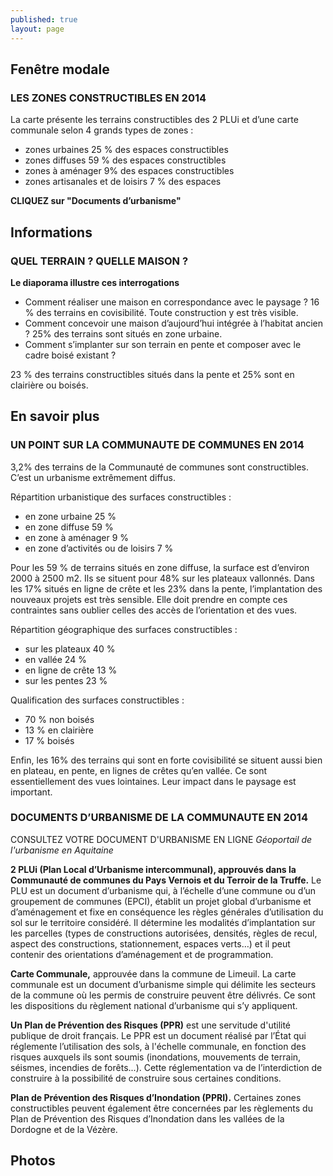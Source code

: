 ```yaml
---
published: true
layout: page
---
```


## Fenêtre modale

### LES ZONES CONSTRUCTIBLES EN 2014


La carte présente les terrains constructibles des 2 PLUi et d’une carte communale selon 4 grands types de zones :

- zones urbaines 25 % des espaces constructibles
- zones diffuses 59 % des espaces constructibles
- zones à aménager 9% des espaces constructibles 
- zones artisanales et de loisirs 7 % des espaces

**CLIQUEZ sur "Documents d’urbanisme"**



## Informations

### QUEL TERRAIN ? QUELLE MAISON ?

**Le diaporama illustre ces interrogations**

- Comment réaliser une maison en correspondance avec le paysage ?
16 % des terrains en covisibilité. Toute construction y est très visible. 
- Comment concevoir une maison d’aujourd’hui intégrée à l’habitat ancien ? 25% des terrains sont situés en zone urbaine.
- Comment s’implanter sur son terrain en pente et composer avec le cadre boisé existant ? 

23 % des terrains constructibles situés dans la pente et 25% sont en clairière ou boisés.

## En savoir plus

### UN POINT SUR LA COMMUNAUTE DE COMMUNES EN 2014

3,2%  des terrains de la Communauté de communes sont constructibles. C’est un urbanisme extrêmement diffus.

Répartition urbanistique des surfaces constructibles :

- en zone urbaine 25 %
- en zone diffuse 59 %
- en zone à aménager 9 %
- en zone d’activités ou de loisirs 7 %

Pour les 59 % de terrains situés en zone diffuse, la surface est d’environ 2000 à 2500 m2. Ils se situent pour 48% sur les plateaux vallonnés. Dans les 17% situés en ligne de crête et les 23% dans la pente, l’implantation des nouveaux projets est très sensible. Elle doit prendre en compte ces contraintes sans oublier celles des accès de l’orientation et des vues.

Répartition géographique des surfaces constructibles : 
- sur les plateaux 40 %
- en vallée 24 %
- en ligne de crête 13 %
- sur les pentes 23 %

Qualification des surfaces constructibles :
- 70 % non boisés
- 13 % en clairière
- 17 % boisés

Enfin, les 16% des terrains qui sont en forte covisibilité se situent aussi bien en plateau, en pente, en lignes de crêtes qu’en vallée. Ce sont essentiellement des vues lointaines. Leur impact dans le paysage est important.

### DOCUMENTS D’URBANISME DE LA COMMUNAUTE EN 2014

CONSULTEZ VOTRE DOCUMENT D'URBANISME EN LIGNE
_Géoportail de l'urbanisme en Aquitaine_


**2 PLUi (Plan Local d’Urbanisme intercommunal), approuvés dans la Communauté de communes du Pays Vernois et du Terroir de la Truffe.**
Le PLU est un document d’urbanisme qui, à l’échelle d’une commune ou d’un groupement de communes (EPCI), établit un projet global d’urbanisme et d’aménagement et fixe en conséquence les règles générales d’utilisation du sol sur le territoire considéré. Il détermine les modalités d’implantation sur les parcelles (types de constructions autorisées, densités, règles de recul, aspect des constructions, stationnement, espaces verts…) et il peut contenir des orientations d’aménagement et de programmation.

**Carte Communale,**
approuvée dans la commune de Limeuil.
La carte communale est un document d’urbanisme simple qui délimite les secteurs de la commune où les permis de construire peuvent être délivrés. Ce sont les dispositions du règlement national d’urbanisme qui s’y appliquent.

**Un Plan de Prévention des Risques (PPR)**
est une servitude d'utilité publique de droit français.
Le PPR est un document réalisé par l’État qui réglemente l’utilisation des sols, à l'échelle communale, en fonction des risques auxquels ils sont soumis (inondations, mouvements de terrain, séismes, incendies de forêts...). Cette réglementation va de l’interdiction de construire à la possibilité de construire sous certaines conditions.

**Plan de Prévention des Risques d’Inondation (PPRI).**
Certaines zones constructibles peuvent également être concernées par les règlements du Plan de Prévention des Risques d’Inondation dans les vallées de la Dordogne et de la Vézère.



## Photos